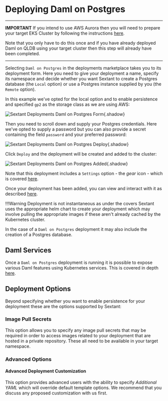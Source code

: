 # Deploying Daml on Postgres

-----

__IMPORTANT__ If you intend to use AWS Aurora then you will need to prepare your
target EKS Cluster by following the instructions
[here](../../../../../cloud-providers/aws/eks-cluster-aws-services).

Note that you only have to do this once and if you have already deployed
Daml on QLDB using your target cluster then this step will already have been
completed.

-----

Selecting `Daml on Postgres` in the deployments marketplace takes you to
its deployment form. Here you need to give your deployment a name, specify its
namespace and decide whether you want Sextant to create a Postgres database
(the `Local` option) or use a Postgres instance supplied by you (the `Remote`
option).

In this example we've opted for the local option and to enable persistence and
specified `gp2` as the storage class as we are using AWS:

![Sextant Deployments Daml on Postgres
Form](../../../images/sextant-deployments-daml-postgres-form.png){.shadow}

Then you need to scroll down and supply your Postgres credentials. Here we've opted
to supply a password but you can also provide a secret containing the field
`password` and your preferred password:

![Sextant Deployments Daml on Postgres
Deploy](../../../images/sextant-deployments-daml-postgres-deploy.png){.shadow}

Click `Deploy` and the deployment will be created and added to the cluster:

![Sextant Deployments Daml on Postgres
Added](../../../images/sextant-deployments-daml-postgres-added.png){.shadow}

Note that this deployment includes a `Settings` option - the _gear_ icon - which
is covered [here](../../daml-ledger-admin).

Once your deployment has been added, you can view and interact with it as described
[here](../../../../clusters/management#generic-interactions).

!!!Warning
    Deployment is not instantaneous as under the covers Sextant uses the
    appropriate helm chart to create your deployment which may involve pulling
    the appropriate images if these aren't already cached by the Kubernetes
    cluster.

In the case of a `Daml on Postgres` deployment it may also include the creation
of a Postgres database.

## Daml Services

Once a `Daml on Postgres` deployment is running it is possible to expose various
Daml features using Kubernetes services. This is covered in depth
[here](../../daml-services).

## Deployment Options

Beyond specifying whether you want to enable persistence for your deployment
these are the options supported by Sextant:

### Image Pull Secrets

This option allows you to specify any image pull secrets that may be required in
order to access images related to your deployment that are hosted in a private
repository. These all need to be available in your target namespace.

### Advanced Options

#### Advanced Deployment Customization

This option provides advanced users with the ability to specify
_Additional YAML_ which will override default template options. We recommend
that you discuss any proposed customization with us first.
